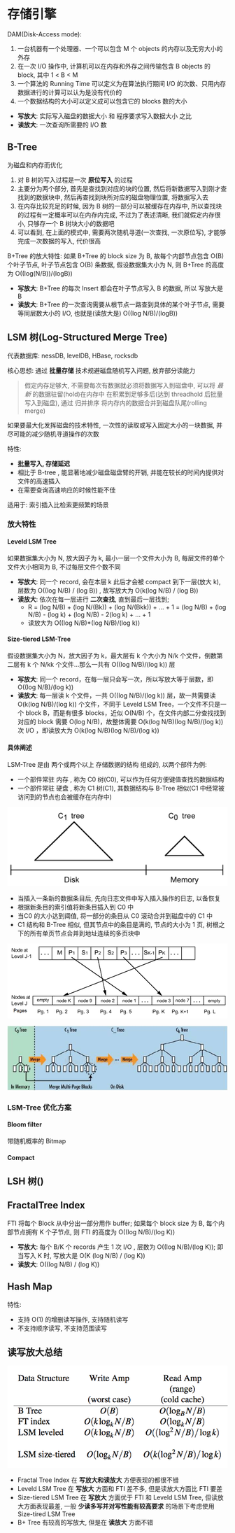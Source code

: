 # 存储引擎

DAM(Disk-Access mode):
1. 一台机器有一个处理器、一个可以包含 M 个 objects 的内存以及无穷大小的外存
2. 在一次 I/O 操作中, 计算机可以在内存和外存之间传输包含 B objects 的 block, 其中 1 < B < M
3. 一个算法的 Running Time 可以定义为在算法执行期间 I/O 的次数、只用内存数据进行的计算可以认为是没有代价的
4. 一个数据结构的大小可以定义成可以包含它的 blocks 数的大小 

- **写放大**: 实际写入磁盘的数据大小 和 程序要求写入数据大小 之比
- **读放大**: 一次查询所需要的 I/O 数

## B-Tree

为磁盘和内存而优化

1. 对 B 树的写入过程是一次 **原位写入** 的过程
2. 主要分为两个部分, 首先是查找到对应的块的位置, 然后将新数据写入到刚才查找到的数据块中, 然后再查找到块所对应的磁盘物理位置, 将数据写入去
3. 在内存比较充足的时候, 因为 B 树的一部分可以被缓存在内存中, 所以查找块的过程有一定概率可以在内存内完成, 不过为了表述清晰, 我们就假定内存很小, 只够存一个 B 树块大小的数据吧
4. 可以看到, 在上面的模式中, 需要两次随机寻道(一次查找, 一次原位写), 才能够完成一次数据的写入, 代价很高


B+Tree 的放大特性: 如果 B+Tree 的 block size 为 B, 故每个内部节点包含 O(B) 个叶子节点, 叶子节点包含 O(B) 条数据, 假设数据集大小为 N, 则 B+Tree 的高度为 O((log(N/B))/(logB))
- **写放大**: B+Tree 的每次 Insert 都会在叶子节点写入 B 的数据, 所以 写放大是 B
- **读放大**: B+Tree 的一次查询需要从根节点一路查到具体的某个叶子节点, 需要等同层数大小的 I/O, 也就是(读放大是) O((log N/B)/(logB))

## LSM 树(Log-Structured Merge Tree)

代表数据库: nessDB, levelDB, HBase, rocksdb

核心思想: 通过 **批量存储** 技术规避磁盘随机写入问题, 放弃部分读能力

> 假定内存足够大, 不需要每次有数据就必须将数据写入到磁盘中, 可以将 *最新* 的数据驻留(hold)在内存中
> 在积累到足够多后(达到 threadhold 后批量写入到磁盘), 通过 归并排序 将内存内的数据合并到磁盘队尾(rolling merge)

如果要最大化发挥磁盘的技术特性, 一次性的读取或写入固定大小的一块数据, 并尽可能的减少随机寻道操作的次数

特性:
- **批量写入, 存储延迟**
- 相比于 B-tree , 能显著地减少磁盘磁盘臂的开销, 并能在较长的时间内提供对文件的高速插入
- 在需要查询高速响应的时候性能不佳

适用于: 索引插入比检索更频繁的场景

### 放大特性

#### Leveld LSM Tree

如果数据集大小为 N, 放大因子为 k, 最小一层一个文件大小为 B, 每层文件的单个文件大小相同为 B, 不过每层文件个数不同

- **写放大**: 同一个 record, 会在本层 k 此后才会被 compact 到下一层(放大 k), 层数为 O((log N/B) / (log B)) , 故写放大为 O(k(log N/B) / (log B))
- **读放大**: 依次在每一层进行 **二次查找**, 直到最后一层找到;
  - R = (log N/B) + (log N/(Bk)) + (log N/(Bkk)) + ... + 1 = (log N/B) + (log N/B) - (log k) + (log N/B) - 2(log k) + ... + 1 
  - 读放大为 O((log N/B)*(log N/B)/(log k))
  
#### Size-tiered LSM-Tree

假设数据集大小为 N，放大因子为 k，最大层有 k 个大小为 N/k 个文件，倒数第二层有 k 个 N/kk 个文件…那么一共有 O((log N/B)/(log k)) 层

- **写放大**: 同一个 record，在每一层只会写一次，所以写放大等于层数，即 O((log N/B)/(log k))
- **读放大**: 每一层读 k 个文件，一共 O((log N/B)/(log k)) 层，故一共需要读 O(k(log N/B)/(log k)) 个文件，不同于 Leveld LSM Tree，一个文件不只是一个 block B，而是有很多 blocks，近似 O(N/B) 个，在文件内部二分查找找到对应的 block 需要 O(log N/B)，故整体需要 O(k(log N/B)(log N/B)/(log k)) 次 I/O ，即读放大为 O(k(log N/B)(log N/B)/(log k))

#### 具体阐述

LSM-Tree 是由 两个或两个以上 存储数据的结构 组成的, 以两个部件为例:
- 一个部件常驻 内存 , 称为 C0 树(C0), 可以作为任何方便键值查找的数据结构
- 一个部件常驻 硬盘 , 称为 C1 树(C1), 其数据结构与 B-Tree 相似(C1 中经常被访问到的节点也会被缓存在内存中)

![两部件的 LSM-Tree](12202325-4148015185424100886d778a854da94c.png)

- 当插入一条新的数据条目后, 先向日志文件中写入插入操作的日志, 以备恢复
- 根据新条目的索引值将新条目插入到 C0 中
- 当C0 的大小达到阈值, 将一部分的条目从 C0 滚动合并到磁盘中的 C1 中
- C1 结构和 B-Tree 相似, 但其节点中的条目是满的, 节点的大小为 1 页, 树根之下的所有单页节点合并到地址连续的多页块中

![多页块的结构及其节点的结构](12214154-3bc81df6aab848178f9f892fa397ac14.png)

![LSM-Tree 合并图解](20141110091559148.jpg)

### LSM-Tree 优化方案

#### Bloom filter

带随机概率的 Bitmap

#### Compact 

## LSH 树()

## FractalTree Index

FTI 将每个 Block 从中分出一部分用作 buffer;
如果每个 block size 为 B, 每个内部节点拥有 K 个子节点, 则 FTI 的高度为 O((log N/B)/(log K))

- **写放大**: 每个 B/K 个 records 产生 1 次 I/O , 层数为 O((log N/B)/(log K)); 即当写入 K 时, 写放大是 O(K (log N/B) / (log K))
- **读放大**: O((log N/B) / (log K))

## Hash Map

特性:
- 支持 O(1) 的增删读写操作, 支持随机读写
- 不支持顺序读写, 不支持范围读写

## 读写放大总结

![总结](conclusion.png)

- Fractal Tree Index 在 **写放大和读放大** 方便表现的都很不错
- Leveld LSM Tree 在 **写放大** 方面和 FTI 差不多, 但是读放大方面比 FTI 要差
- Size-tiered LSM Tree 在 **写放大** 方面优于 FTI 和 Leveld LSM Tree, 但读放大方面表现最差, 一般 **少读多写并对写性能有较高要求** 的场景下考虑使用 Size-tired LSM Tree
- B+ Tree 有较高的写放大, 但是在 **读放大** 方面不错
